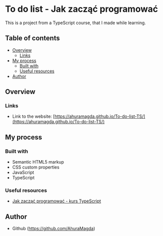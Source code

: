 # To do list - Jak zacząć programować
This is a project from a TypeScript course, that I made while learning.

## Table of contents
- [Overview](#overview)
  - [Links](#links)
- [My process](#my-process)
  - [Built with](#built-with)
  - [Useful resources](#useful-resources)
- [Author](#author)


## Overview
### Links
- Link to the website: [https://ahuramagda.github.io/To-do-list-TS/](https://ahuramagda.github.io/To-do-list-TS/)

## My process
### Built with
- Semantic HTML5 markup
- CSS custom properties
- JavaScript
- TypeScript

### Useful resources
- [Jak zacząć programować - kurs TypeScript](https://www.youtube.com/watch?v=5CBZ6DymX0Y)

## Author
- Github (https://github.com/AhuraMagda)

